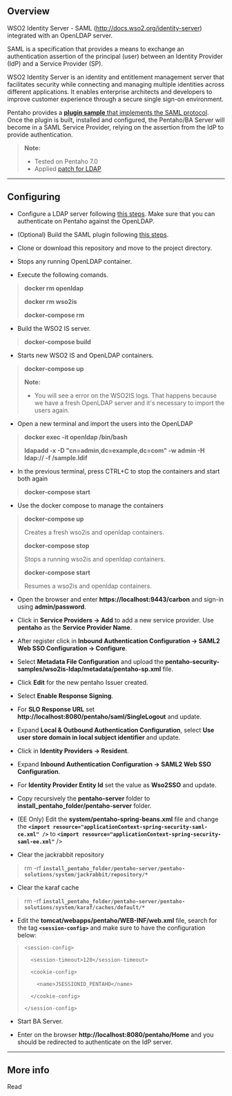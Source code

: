 Overview
-------------

WSO2 Identity Server - SAML (http://docs.wso2.org/identity-server) integrated with an OpenLDAP server.

SAML is a specification that provides a means to exchange an authentication assertion of the principal (user) between an Identity Provider (IdP) and a Service Provider (SP). 

WSO2 Identity Server is an identity and entitlement management server that facilitates security while connecting and managing multiple identities across different applications. It enables enterprise architects and developers to improve customer experience through a secure single sign-on environment.

Pentaho provides a [**plugin sample** that implements the SAML protocol](https://github.com/pentaho/pentaho-engineering-samples/tree/7.0/Samples%20for%20Extending%20Pentaho/Reference%20Implementations/Security/SAML%202.0). Once the plugin is built, installed and configured, the Pentaho/BA Server will become in a SAML Service Provider, relying on the assertion from the IdP to provide authentication.

> **Note:**
>
> - Tested on Pentaho 7.0
> - Applied [patch for LDAP](http://jira.pentaho.com/browse/BISERVER-13491)

----------

Configuring
-------------

- Configure a LDAP server following [this steps](https://github.com/kleysonr/docker-openldap). Make sure that you can authenticate on Pentaho against the OpenLDAP.

- (Optional) Build the SAML plugin following [this steps](https://github.com/pentaho/pentaho-engineering-samples/tree/7.0/Samples%20for%20Extending%20Pentaho/Reference%20Implementations/Security/SAML%202.0).

- Clone or download this repository and move to the project directory.

- Stops any running OpenLDAP container.

- Execute the following comands.
> **docker rm openldap**
>
> **docker rm wso2is**
>
> **docker-compose rm**

- Build the WSO2 IS server.
> **docker-compose build**

- Starts new WSO2 IS and OpenLDAP containers.
> **docker-compose up**
> 
> **Note:**
>
> - You will see a error on the WSO2IS logs. That happens because we have a fresh OpenLDAP server and it's necessary to import the users again.

- Open a new terminal and import the users into the OpenLDAP
> **docker exec -it openldap /bin/bash**
>
> **ldapadd -x -D "cn=admin,dc=example,dc=com" -w admin -H ldap:// -f /sample.ldif**

- In the previous terminal, press CTRL+C to stop the containers and start both again
> **docker-compose start**

- Use the docker compose to manage the containers
> **docker-compose up**
>
>Creates a fresh wso2is and openldap containers.
> 
> **docker-compose stop**
>
>Stops a running wso2is and openldap containers.
>
> **docker-compose start**
>
>Resumes a wso2is and openldap containers.

-  Open the browser and enter **https://localhost:9443/carbon** and sign-in using **admin/password**.

-  Click in **Service Providers -> Add** to add a new service provider. Use **pentaho** as the **Service Provider Name**.

-  After register click in **Inbound Authentication Configuration -> SAML2 Web SSO Configuration -> Configure**.

-  Select **Metadata File Configuration** and upload the **pentaho-security-samples/wso2is-ldap/metadata/pentaho-sp.xml** file.

-  Click **Edit** for the new pentaho Issuer created.

-  Select **Enable Response Signing**.

-  For **SLO Response URL** set **http://localhost:8080/pentaho/saml/SingleLogout** and update.

-  Expand **Local & Outbound Authentication Configuration**, select **Use user store domain in local subject identifier** and update.

-  Click in **Identity Providers -> Resident**.

-  Expand **Inbound Authentication Configuration -> SAML2 Web SSO Configuration**.

-  For **Identity Provider Entity Id** set the value as **Wso2SSO** and update.

-  Copy recursively the **pentaho-server** folder to **install_pentaho_folder/pentaho-server** folder.

- (EE Only) Edit the **system/pentaho-spring-beans.xml** file and change the **``<import resource="applicationContext-spring-security-saml-ce.xml" />``** to **``<import resource="applicationContext-spring-security-saml-ee.xml"``** />

- Clear the jackrabbit repository
> rm -rf **``install_pentaho_folder/pentaho-server/pentaho-solutions/system/jackrabbit/repository/*``**

- Clear the karaf cache
> rm -rf **``install_pentaho_folder/pentaho-server/pentaho-solutions/system/karaf/caches/default/*``**

- Edit the **tomcat/webapps/pentaho/WEB-INF/web.xml** file, search for the tag **``<session-config>``** and make sure to have the configuration below:
> ``<session-config>``
>
> ``  <session-timeout>120</session-timeout>``
>
> ``  <cookie-config>``
>
> ``    <name>JSESSIONID_PENTAHO</name>``
>
> ``  </cookie-config>``
>  
> ``</session-config>``

- Start BA Server.

- Enter on the browser **http://localhost:8080/pentaho/Home** and you should be redirected to authenticate on the IdP server.

----------

More info
-------------

Read 
